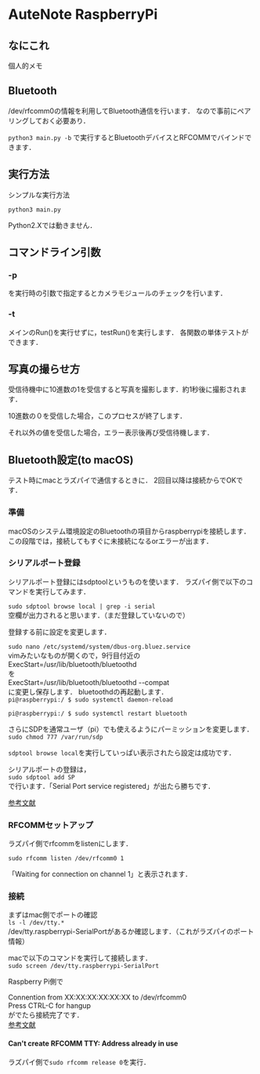 # AuteNote RaspberryPi
## なにこれ
個人的メモ

## Bluetooth
/dev/rfcomm0の情報を利用してBluetooth通信を行います．
なので事前にペアリングしておく必要あり．

`python3 main.py -b`
で実行するとBluetoothデバイスとRFCOMMでバインドできます．

## 実行方法
シンプルな実行方法

`python3 main.py`

Python2.Xでは動きません．

## コマンドライン引数
### -p
を実行時の引数で指定するとカメラモジュールのチェックを行います．

### -t
メインのRun()を実行せずに，testRun()を実行します．
各関数の単体テストができます．



## 写真の撮らせ方
受信待機中に10進数の1を受信すると写真を撮影します．約1秒後に撮影されます．

10進数の０を受信した場合，このプロセスが終了します．

それ以外の値を受信した場合，エラー表示後再び受信待機します．


## Bluetooth設定(to macOS)
テスト時にmacとラズパイで通信するときに．
2回目以降は接続からでOKです．
###  準備
macOSのシステム環境設定のBluetoothの項目からraspberrypiを接続します．
この段階では，接続してもすぐに未接続になるorエラーが出ます．

### シリアルポート登録
シリアルポート登録にはsdptoolというものを使います．
ラズパイ側で以下のコマンドを実行してみます．

`sudo sdptool browse local | grep -i serial`<br>
空欄が出力されると思います．（まだ登録していないので）

登録する前に設定を変更します．

`sudo nano /etc/systemd/system/dbus-org.bluez.service`<br>
vimみたいなものが開くので，9行目付近の<br>
ExecStart=/usr/lib/bluetooth/bluetoothd<br>
を<br>
ExecStart=/usr/lib/bluetooth/bluetoothd --compat<br>
に変更し保存します．
bluetoothdの再起動します．<br>
`pi@raspberrypi:/ $ sudo systemctl daemon-reload`

`pi@raspberrypi:/ $ sudo systemctl restart bluetooth`

さらにSDPを通常ユーザ（pi）でも使えるようにパーミッションを変更します．<br>
`sudo chmod 777 /var/run/sdp`

`sdptool browse local`を実行していっぱい表示されたら設定は成功です．

シリアルポートの登録は，<br>
`sudo sdptool add SP`<br>
で行います．「Serial Port service registered」が出たら勝ちです．

[参考文献][http://blog.robotakao.jp/blog-entry-135.html]

### RFCOMMセットアップ
ラズパイ側でrfcommをlistenにします．

`sudo rfcomm listen /dev/rfcomm0 1`

「Waiting for connection on channel 1」と表示されます．

### 接続
まずはmac側でポートの確認<br>
`ls -l /dev/tty.*`<br>
/dev/tty.raspberrypi-SerialPortがあるか確認します．（これがラズパイのポート情報）

macで以下のコマンドを実行して接続します．<br>
`sudo screen /dev/tty.raspberrypi-SerialPort`

Raspberry Pi側で

Connention from XX:XX:XX:XX:XX:XX to /dev/rfcomm0<br>
Press CTRL-C for hangup<br>
がでたら接続完了です．<br>
[参考文献][http://blog.robotakao.jp/blog-entry-142.html]

#### Can't create RFCOMM TTY: Address already in use
ラズパイ側で`sudo rfcomm release 0`を実行．

### 
### 
### 

##



[http://blog.robotakao.jp/blog-entry-135.html]: http://blog.robotakao.jp/blog-entry-135.html
[http://blog.robotakao.jp/blog-entry-142.html]: http://blog.robotakao.jp/blog-entry-142.html